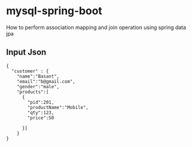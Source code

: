 # mysql-spring-boot
How to perform association mapping and join operation using spring data jpa

## Input Json
````
{
  "customer" : {
    "name":"Basant",
    "email":"b@gmail.com",
    "gender":"male",
    "products":[
      {
        "pid":201,
        "productName":"Mobile",
        "qty":123,
        "price":50
        
      }]
    }
}
````
